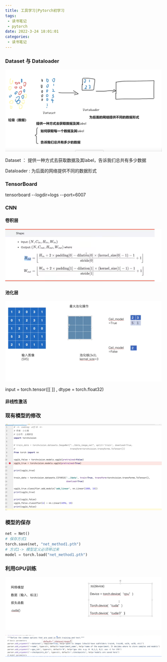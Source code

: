 ```yaml
---
title: 工具学习|Pytorch初学习
tags:
 - 读书笔记
 - pytorch
date: 2022-3-24 18:01:01
categories:
 - 读书笔记
---
```


### Dataset 与 Dataloader

![image-20220324180417557](PyTorch学习/image-20220324180417557.png)

Dataset ： 提供一种方式去获取数据及其label，告诉我们总共有多少数据

Dataloader : 为后面的网络提供不同的数据形式

### TensorBoard

tensorboard --logdir=logs --port=6007



### CNN

#### 卷积层

![image-20220329175337100](PyTorch学习/image-20220329175337100.png)

#### 池化层

![image-20220329205728266](PyTorch学习/image-20220329205728266.png)

input = torch.tensor([[    ]] , dtype = torch.float32)

#### 非线性激活

### 现有模型的修改

![image-20220404203839263](PyTorch学习/image-20220404203839263.png)

### 模型的保存

```python
net = Net()
# 保存方式1
torch.save(net, "net_method1.pth")
# 方式1-> 模型定义必须带过来
model = torch.load("net_method1.pth")
```

### 利用GPU训练

![image-20220405165703264](PyTorch学习/image-20220405165703264.png)

![image-20220405173525678](PyTorch学习/image-20220405173525678.png)

